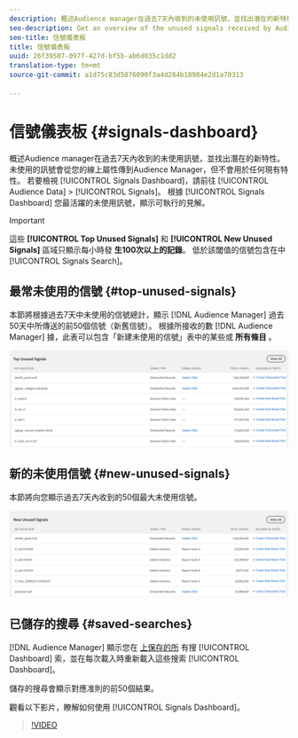 ```yaml
---
description: 概述Audience manager在過去7天內收到的未使用訊號，並找出潛在的新特性。 未使用的訊號會從您的線上屬性傳到Audience Manager，但不會用於任何現有特性。 若要檢視「訊號控制面板」，請前往「觀眾資料>訊號」。 「訊號控制面板」會根據您最活躍的未使用訊號，顯示可操作的見解。
seo-description: Get an overview of the unused signals received by Audience Manager in the past 7 days and identify potential new traits. 未使用的訊號會從您的線上屬性傳到Audience Manager，但不會用於任何現有特性。 To view the Signals Dashboard, go to Audience Data > Signals. 「訊號控制面板」會根據您最活躍的未使用訊號，顯示可操作的見解。
seo-title: 信號儀表板
title: 信號儀表板
uuid: 26f39507-097f-427d-bf5b-ab6d035c1dd2
translation-type: tm+mt
source-git-commit: a1d75c83d5876090f3a4d284b18984e2d1a70313

---
```



# 信號儀表板 {#signals-dashboard}

概述Audience manager在過去7天內收到的未使用訊號，並找出潛在的新特性。 未使用的訊號會從您的線上屬性傳到Audience Manager，但不會用於任何現有特性。 若要檢視 [!UICONTROL Signals Dashboard]，請前往 [!UICONTROL Audience Data] &gt; [!UICONTROL Signals]。 根據 [!UICONTROL Signals Dashboard] 您最活躍的未使用訊號，顯示可執行的見解。

>[!IMPORTANT]
>
>這些 **[!UICONTROL Top Unused Signals]** 和 **[!UICONTROL New Unused Signals]** 區域只顯示每小時發 **生100次以上的記錄**。 低於該閾值的信號包含在中 [!UICONTROL Signals Search]。

## 最常未使用的信號 {#top-unused-signals}

本節將根據過去7天中未使用的信號總計，顯示 [!DNL Audience Manager] 過去50天中所傳送的前50個信號（新舊信號）。 根據所接收的數 [!DNL Audience Manager] 據，此表可以包含「新建未使用的信號」表中的某些或 **所有條目** 。

![](assets/signals-top-unused.png)

## 新的未使用信號 {#new-unused-signals}

本節將向您顯示過去7天內收到的50個最大未使用信號。

![](assets/signals-new-unused.png)

## 已儲存的搜尋 {#saved-searches}

[!DNL Audience Manager] 顯示您在 [上保存的所](../../features/data-explorer/data-explorer-signals-search/data-explorer-save-search.md) 有搜 [!UICONTROL Dashboard] 索，並在每次載入時重新載入這些搜索 [!UICONTROL Dashboard]。

儲存的搜尋會顯示對應准則的前50個結果。

觀看以下影片，瞭解如何使用 [!UICONTROL Signals Dashboard]。
>[!VIDEO](https://video.tv.adobe.com/v/25151/?captions=chi_hant)